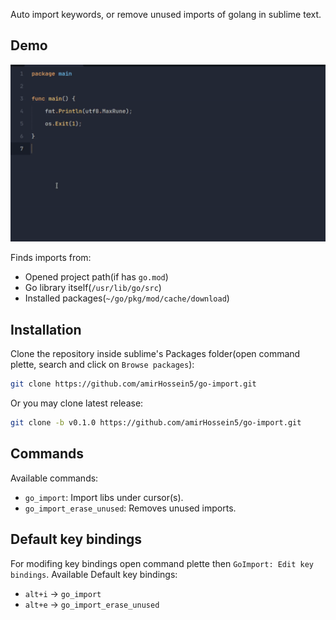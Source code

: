 Auto import keywords, or remove unused imports of golang in sublime text.

## Demo

<div align="center">
  <img src="demo.gif" width="700"/>
</div>

Finds imports from:
- Opened project path(if has `go.mod`)
- Go library itself(`/usr/lib/go/src`)
- Installed packages(`~/go/pkg/mod/cache/download`)

## Installation

Clone the repository inside sublime's Packages folder(open command plette, search and click on `Browse packages`):

```sh
git clone https://github.com/amirHossein5/go-import.git
```

Or you may clone latest release:

```sh
git clone -b v0.1.0 https://github.com/amirHossein5/go-import.git
```

## Commands

Available commands:

- `go_import`: Import libs under cursor(s).
- `go_import_erase_unused`: Removes unused imports.

## Default key bindings

For modifing key bindings open command plette then `GoImport: Edit key bindings`. Available Default key bindings:

- `alt+i` -> `go_import`
- `alt+e` -> `go_import_erase_unused`
